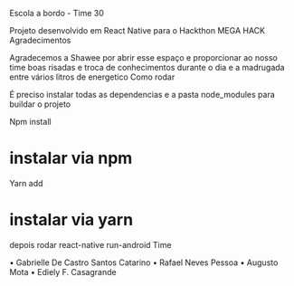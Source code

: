 Escola a bordo - Time 30

Projeto desenvolvido em React Native para o Hackthon MEGA HACK
Agradecimentos

Agradecemos a Shawee por abrir esse espaço e proporcionar ao nosso time boas risadas e troca de conhecimentos durante o dia e a madrugada entre vários litros de energetico
Como rodar

É preciso instalar todas as dependencias e a pasta node_modules para buildar o projeto

Npm install 
# instalar via npm
Yarn add
# instalar via yarn

depois rodar  react-native run-android
Time

•	Gabrielle De Castro Santos Catarino
•	Rafael Neves Pessoa 
•	Augusto Mota
•	Ediely F. Casagrande
